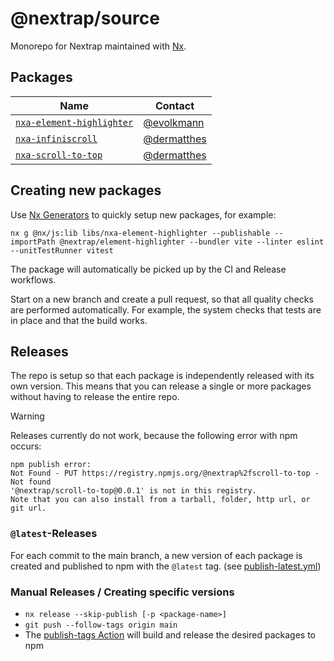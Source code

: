 # @nextrap/source

Monorepo for Nextrap maintained with [Nx](https://nx.dev/).

## Packages

<!-- Please also maintain the CODEOWNERS file when adjusting the table below -->

| Name                                                        | Contact                                      |
| ----------------------------------------------------------- | -------------------------------------------- |
| [`nxa-element-highlighter`](./libs/nxa-element-highlighter) | [@evolkmann](https://github.com/evolkmann)   |
| [`nxa-infiniscroll`](./libs/nxa-infiniscroll)               | [@dermatthes](https://github.com/dermatthes) |
| [`nxa-scroll-to-top`](./libs/nxa-scroll-to-top)             | [@dermatthes](https://github.com/dermatthes) |

## Creating new packages

Use [Nx Generators](https://nx.dev/features/generate-code) to quickly setup new packages, for example:

`nx g @nx/js:lib libs/nxa-element-highlighter --publishable --importPath @nextrap/element-highlighter --bundler vite --linter eslint --unitTestRunner vitest`

The package will automatically be picked up by the CI and Release workflows.

Start on a new branch and create a pull request, so that all quality checks are performed automatically.
For example, the system checks that tests are in place and that the build works.

## Releases

The repo is setup so that each package is independently released with its own version.
This means that you can release a single or more packages without having to release the entire repo.

> [!WARNING]
> Releases currently do not work, because the following error with npm occurs:
>
> ```
> npm publish error:
> Not Found - PUT https://registry.npmjs.org/@nextrap%2fscroll-to-top - Not found
> '@nextrap/scroll-to-top@0.0.1' is not in this registry.
> Note that you can also install from a tarball, folder, http url, or git url.
> ```

### `@latest`-Releases

For each commit to the main branch, a new version of each package is created and
published to npm with the `@latest` tag. (see [publish-latest.yml](./.github/workflows/publish-latest.yml))

### Manual Releases / Creating specific versions

- `nx release --skip-publish [-p <package-name>]`
- `git push --follow-tags origin main`
- The [publish-tags Action](./.github/workflows/publish-tags.yml) will build and release the desired packages to npm
